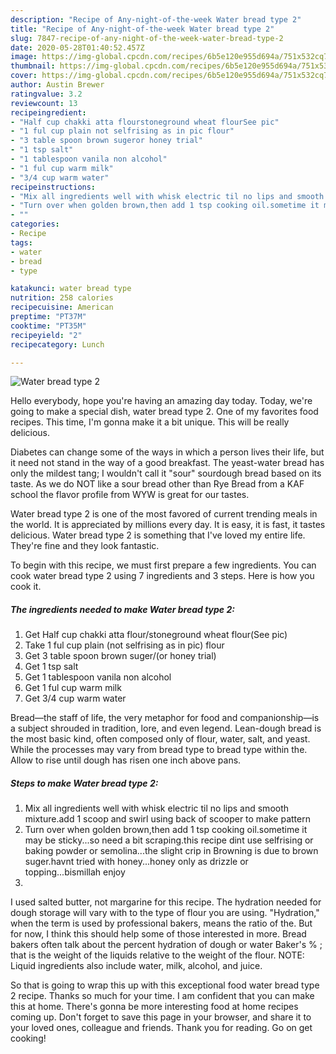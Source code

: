 ```yaml
---
description: "Recipe of Any-night-of-the-week Water bread type 2"
title: "Recipe of Any-night-of-the-week Water bread type 2"
slug: 7847-recipe-of-any-night-of-the-week-water-bread-type-2
date: 2020-05-28T01:40:52.457Z
image: https://img-global.cpcdn.com/recipes/6b5e120e955d694a/751x532cq70/water-bread-type-2-recipe-main-photo.jpg
thumbnail: https://img-global.cpcdn.com/recipes/6b5e120e955d694a/751x532cq70/water-bread-type-2-recipe-main-photo.jpg
cover: https://img-global.cpcdn.com/recipes/6b5e120e955d694a/751x532cq70/water-bread-type-2-recipe-main-photo.jpg
author: Austin Brewer
ratingvalue: 3.2
reviewcount: 13
recipeingredient:
- "Half cup chakki atta flourstoneground wheat flourSee pic"
- "1 ful cup plain not selfrising as in pic flour"
- "3 table spoon brown sugeror honey trial"
- "1 tsp salt"
- "1 tablespoon vanila non alcohol"
- "1 ful cup warm milk"
- "3/4 cup warm water"
recipeinstructions:
- "Mix all ingredients well with whisk electric til no lips and smooth mixture.add 1 scoop and swirl using back of scooper to make pattern"
- "Turn over when golden brown,then add 1 tsp cooking oil.sometime it may be sticky...so need a bit scraping.this recipe dint use selfrising or baking powder or semolina...the slight crip in Browning is due to brown suger.havnt tried with honey...honey only as drizzle or topping...bismillah enjoy"
- ""
categories:
- Recipe
tags:
- water
- bread
- type

katakunci: water bread type 
nutrition: 258 calories
recipecuisine: American
preptime: "PT37M"
cooktime: "PT35M"
recipeyield: "2"
recipecategory: Lunch

---
```



![Water bread type 2](https://img-global.cpcdn.com/recipes/6b5e120e955d694a/751x532cq70/water-bread-type-2-recipe-main-photo.jpg)

Hello everybody, hope you're having an amazing day today. Today, we're going to make a special dish, water bread type 2. One of my favorites food recipes. This time, I'm gonna make it a bit unique. This will be really delicious.

Diabetes can change some of the ways in which a person lives their life, but it need not stand in the way of a good breakfast. The yeast-water bread has only the mildest tang; I wouldn&#39;t call it &#34;sour&#34; sourdough bread based on its taste. As we do NOT like a sour bread other than Rye Bread from a KAF school the flavor profile from WYW is great for our tastes.

Water bread type 2 is one of the most favored of current trending meals in the world. It is appreciated by millions every day. It is easy, it is fast, it tastes delicious. Water bread type 2 is something that I've loved my entire life. They're fine and they look fantastic.


To begin with this recipe, we must first prepare a few ingredients. You can cook water bread type 2 using 7 ingredients and 3 steps. Here is how you cook it.

<!--inarticleads1-->

##### The ingredients needed to make Water bread type 2:

1. Get Half cup chakki atta flour/stoneground wheat flour(See pic)
1. Take 1 ful cup plain (not selfrising as in pic) flour
1. Get 3 table spoon brown suger/(or honey trial)
1. Get 1 tsp salt
1. Get 1 tablespoon vanila non alcohol
1. Get 1 ful cup warm milk
1. Get 3/4 cup warm water


Bread—the staff of life, the very metaphor for food and companionship—is a subject shrouded in tradition, lore, and even legend. Lean-dough bread is the most basic kind, often composed only of flour, water, salt, and yeast. While the processes may vary from bread type to bread type within the. Allow to rise until dough has risen one inch above pans. 

<!--inarticleads2-->

##### Steps to make Water bread type 2:

1. Mix all ingredients well with whisk electric til no lips and smooth mixture.add 1 scoop and swirl using back of scooper to make pattern
1. Turn over when golden brown,then add 1 tsp cooking oil.sometime it may be sticky...so need a bit scraping.this recipe dint use selfrising or baking powder or semolina...the slight crip in Browning is due to brown suger.havnt tried with honey...honey only as drizzle or topping...bismillah enjoy
1. 


I used salted butter, not margarine for this recipe. The hydration needed for dough storage will vary with to the type of flour you are using. &#34;Hydration,&#34; when the term is used by professional bakers, means the ratio of the. But for now, I think this should help some of those interested in more. Bread bakers often talk about the percent hydration of dough or water Baker&#39;s % ; that is the weight of the liquids relative to the weight of the flour. NOTE: Liquid ingredients also include water, milk, alcohol, and juice. 

So that is going to wrap this up with this exceptional food water bread type 2 recipe. Thanks so much for your time. I am confident that you can make this at home. There's gonna be more interesting food at home recipes coming up. Don't forget to save this page in your browser, and share it to your loved ones, colleague and friends. Thank you for reading. Go on get cooking!
